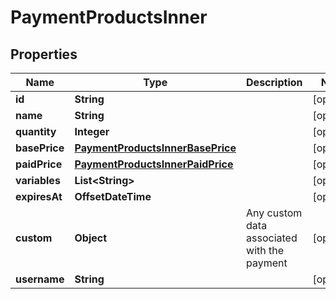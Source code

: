 

# PaymentProductsInner


## Properties

| Name | Type | Description | Notes |
|------------ | ------------- | ------------- | -------------|
|**id** | **String** |  |  [optional] |
|**name** | **String** |  |  [optional] |
|**quantity** | **Integer** |  |  [optional] |
|**basePrice** | [**PaymentProductsInnerBasePrice**](PaymentProductsInnerBasePrice.md) |  |  [optional] |
|**paidPrice** | [**PaymentProductsInnerPaidPrice**](PaymentProductsInnerPaidPrice.md) |  |  [optional] |
|**variables** | **List&lt;String&gt;** |  |  [optional] |
|**expiresAt** | **OffsetDateTime** |  |  [optional] |
|**custom** | **Object** | Any custom data associated with the payment |  [optional] |
|**username** | **String** |  |  [optional] |



